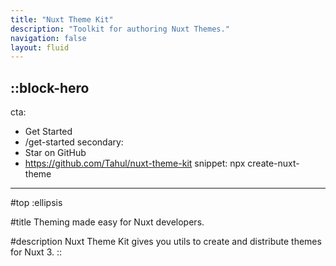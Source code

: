 ```yaml
---
title: "Nuxt Theme Kit"
description: "Toolkit for authoring Nuxt Themes."
navigation: false
layout: fluid
---
```


::block-hero
---
cta:
  - Get Started
  - /get-started
secondary:
  - Star on GitHub
  - https://github.com/Tahul/nuxt-theme-kit
snippet: npx create-nuxt-theme
---

#top
:ellipsis

#title
Theming made easy for Nuxt developers.

#description
Nuxt Theme Kit gives you utils to create and distribute themes for Nuxt 3.
::
